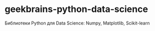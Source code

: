 # geekbrains-python-data-science
Библиотеки Python для Data Science: Numpy, Matplotlib, Scikit-learn
